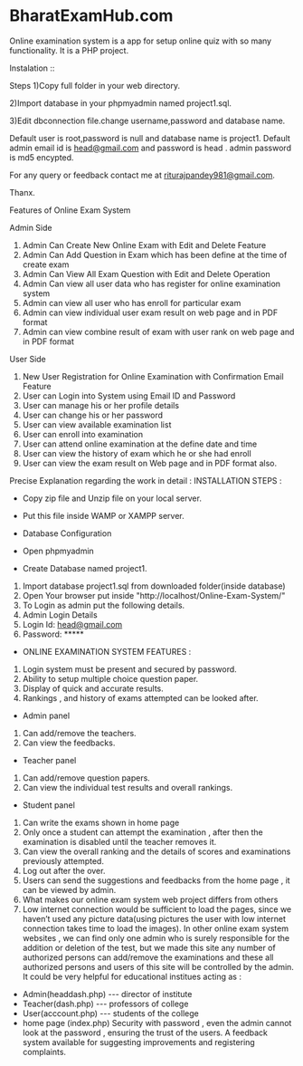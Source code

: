 # BharatExamHub.com

Online examination system is a app for setup online quiz with so many functionality. It is a PHP project.

Instalation ::

Steps
1)Copy full folder in your web directory.

2)Import database in your phpmyadmin named project1.sql.

3)Edit dbconnection file.change username,password and database name.

Default user is root,password is null and database name is project1.
Default admin email id is head@gmail.com and password is head . admin password is md5 encypted.

For any query or feedback contact me at riturajpandey981@gmail.com.

Thanx.

Features of Online Exam System

Admin Side

1. Admin Can Create New Online Exam with Edit and Delete Feature
2. Admin Can Add Question in Exam which has been define at the time of create exam
3. Admin Can View All Exam Question with Edit and Delete Operation
4. Admin Can view all user data who has register for online examination system
5. Admin can view all user who has enroll for particular exam
6. Admin can view individual user exam result on web page and in PDF format
7. Admin can view combine result of exam with user rank on web page and in PDF format

User Side

1. New User Registration for Online Examination with Confirmation Email Feature
2. User can Login into System using Email ID and Password
3. User can manage his or her profile details
4. User can change his or her password
5. User can view available examination list
6. User can enroll into examination
7. User can attend online examination at the define date and time
8. User can view the history of exam which he or she had enroll
9. User can view the exam result on Web page and in PDF format also.



Precise Explanation regarding the work in detail :
INSTALLATION STEPS :

- Copy zip file and Unzip file on your local server.
- Put this file inside WAMP or XAMPP server.
- Database Configuration
- Open phpmyadmin

- Create Database named project1​.
1. Import database project1.sql from downloaded folder(inside database)
2. Open Your browser put inside "http://localhost/Online-Exam-System/"
3. To Login as admin put the following details.
4. Admin Login Details
5. Login Id: head@gmail.com
6. Password: *****

- ONLINE EXAMINATION SYSTEM FEATURES :
1. Login system must be present and secured by password.
2. Ability to setup multiple choice question paper.
3. Display of quick and accurate results.
4. Rankings , and history of exams attempted can be looked after.

- Admin panel
1. Can add/remove the teachers.
2. Can view the feedbacks.

- Teacher panel
1. Can add/remove question papers.
2. Can view the individual test results and overall rankings.

- Student panel
1. Can write the exams shown in home page
2. Only once a student can attempt the examination , after then the examination is disabled until the teacher removes it.
3. Can view the overall ranking and the details of scores and examinations previously attempted.
4. Log out after the over.
5. Users can send the suggestions and feedbacks from the home page , it can be viewed by admin.
6. What makes our online exam system web project differs from others
7. Low internet connection would be sufficient to load the pages, since we haven’t used any picture data(using pictures the user with low internet connection takes time to load the images). In other online exam system websites , we can find only one admin who is surely responsible for the addition or deletion of the test, but we made this site any number of authorized persons can add/remove the examinations and these all authorized persons and users of this site will be controlled by the admin. It could be very helpful for educational institues acting as :

- Admin(headdash.php) --- director of institute
- Teacher(dash.php) --- professors of college
- User(acccount.php) --- students of the college
- home page (index.php) Security with password , even the admin cannot look at the password , ensuring the trust of the users. A feedback system available for suggesting improvements and registering complaints.

